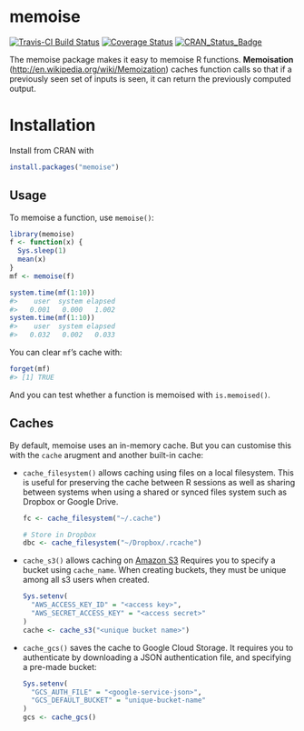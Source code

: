 
<!-- README.md is generated from README.Rmd. Please edit that file -->

# memoise

<!-- badges: start -->

[![Travis-CI Build
Status](https://travis-ci.org/r-lib/memoise.svg?branch=master)](https://travis-ci.org/r-lib/memoise)
[![Coverage
Status](https://img.shields.io/codecov/c/github/r-lib/memoise/master.svg)](https://codecov.io/github/r-lib/memoise?branch=master)
[![CRAN\_Status\_Badge](http://www.r-pkg.org/badges/version/memoise)](https://cran.r-project.org/package=memoise)

<!-- badges: end -->

The memoise package makes it easy to memoise R functions.
**Memoisation** (<http://en.wikipedia.org/wiki/Memoization>) caches
function calls so that if a previously seen set of inputs is seen, it
can return the previously computed output.

# Installation

Install from CRAN with

``` r
install.packages("memoise")
```

## Usage

To memoise a function, use `memoise()`:

``` r
library(memoise)
f <- function(x) {
  Sys.sleep(1)
  mean(x)
}
mf <- memoise(f)

system.time(mf(1:10))
#>    user  system elapsed 
#>   0.001   0.000   1.002
system.time(mf(1:10))
#>    user  system elapsed 
#>   0.032   0.002   0.033
```

You can clear `mf`’s cache with:

``` r
forget(mf)
#> [1] TRUE
```

And you can test whether a function is memoised with `is.memoised()`.

## Caches

By default, memoise uses an in-memory cache. But you can customise this
with the `cache` arugment and another built-in cache:

  - `cache_filesystem()` allows caching using files on a local
    filesystem. This is useful for preserving the cache between R
    sessions as well as sharing between systems when using a shared or
    synced files system such as Dropbox or Google Drive.
    
    ``` r
    fc <- cache_filesystem("~/.cache")
    
    # Store in Dropbox
    dbc <- cache_filesystem("~/Dropbox/.rcache")
    ```

  - `cache_s3()` allows caching on [Amazon
    S3](https://aws.amazon.com/s3/) Requires you to specify a bucket
    using `cache_name`. When creating buckets, they must be unique among
    all s3 users when created.
    
    ``` r
    Sys.setenv(
      "AWS_ACCESS_KEY_ID" = "<access key>",
      "AWS_SECRET_ACCESS_KEY" = "<access secret>"
    )
    cache <- cache_s3("<unique bucket name>")
    ```

  - `cache_gcs()` saves the cache to Google Cloud Storage. It requires
    you to authenticate by downloading a JSON authentication file, and
    specifying a pre-made bucket:
    
    ``` r
    Sys.setenv(
      "GCS_AUTH_FILE" = "<google-service-json>",
      "GCS_DEFAULT_BUCKET" = "unique-bucket-name"
    )
    gcs <- cache_gcs()
    ```
